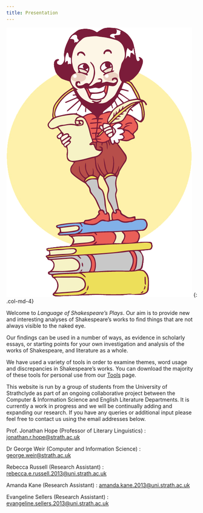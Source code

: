 ```yaml
---
title: Presentation
---
```


![Little Shakespeare](/assets/images/shakespeare.png)
{: .col-md-4}

<div class="col-md-8" markdown="1">

Welcome to *Language of Shakespeare’s Plays*. Our aim is to provide new and
interesting analyses of Shakespeare’s works to find things that are not always
visible to the naked eye.

Our findings can be used in a number of ways, as evidence in scholarly essays,
or starting points for your own investigation and analysis of the works of
Shakespeare, and literature as a whole.

We have used a variety of tools in order to examine themes, word usage and
discrepancies in Shakespeare’s works. You can download the majority of these
tools for personal use from our [Tools](/tools/) page.

This website is run by a group of students from the University of Strathclyde as
part of an ongoing collaborative project between the Computer & Information
Science and English Literature Departments. It is currently a work in progress
and we will be continually adding and expanding our research.  If you have any
queries or additional input please feel free to contact us using the email
addresses below.

Prof. Jonathan Hope (Professor of Literary Linguistics)
: <jonathan.r.hope@strath.ac.uk>

Dr George Weir (Computer and Information Science)
: <george.weir@strath.ac.uk>

Rebecca Russell (Research Assistant)
: <rebecca.e.russell.2013@uni.strath.ac.uk>

Amanda Kane (Research Assistant)
: <amanda.kane.2013@uni.strath.ac.uk>

Evangeline Sellers (Research Assistant)
: <evangeline.sellers.2013@uni.strath.ac.uk>

</div>
